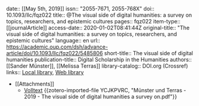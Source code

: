 date:: [[May 5th, 2019]]
issn:: "2055-7671, 2055-768X"
doi:: 10.1093/llc/fqz022
title:: @The visual side of digital humanities: a survey on topics, researchers, and epistemic cultures
pages:: fqz022
item-type:: [[journalArticle]]
access-date:: 2020-01-02T08:41:44Z
original-title:: "The visual side of digital humanities: a survey on topics, researchers, and epistemic cultures"
language:: en
url:: https://academic.oup.com/dsh/advance-article/doi/10.1093/llc/fqz022/5485806
short-title:: The visual side of digital humanities
publication-title:: Digital Scholarship in the Humanities
authors:: [[Sander Münster]], [[Melissa Terras]]
library-catalog:: DOI.org (Crossref)
links:: [Local library](zotero://select/groups/2386895/items/CETMVUK9), [Web library](https://www.zotero.org/groups/2386895/items/CETMVUK9)

- [[Attachments]]
	- [Volltext](https://academic.oup.com/dsh/advance-article-pdf/doi/10.1093/llc/fqz022/28560605/fqz022.pdf) {{zotero-imported-file YCJKPVRC, "Münster und Terras - 2019 - The visual side of digital humanities a survey on.pdf"}}